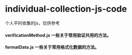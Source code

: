 # individual-collection-js-code
个人平时收集的js，仅供参考

#### verificationMethod.js 一些关于常用验证共用的方法。
#### formatData.js 一些关于常用格式化数据的方法。
